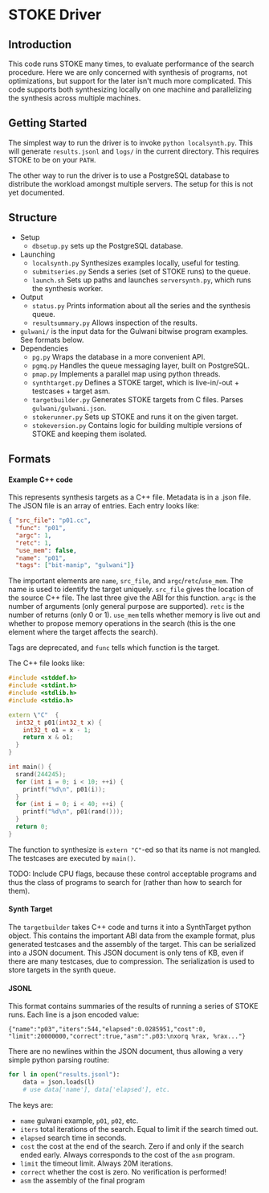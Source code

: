 STOKE Driver
===

Introduction
------------
This code runs STOKE many times, to evaluate performance of the search procedure. Here we are only concerned with synthesis of programs, not optimizations, but support for the later isn't much more complicated. This code supports both synthesizing locally on one machine and parallelizing the synthesis across multiple machines.


Getting Started
---

The simplest way to run the driver is to invoke `python localsynth.py`. This will generate `results.jsonl` and `logs/` in the current directory. This requires STOKE to be on your `PATH`.

The other way to run the driver is to use a PostgreSQL database to distribute the workload amongst multiple servers. The setup for this is not yet documented.

Structure
---

- Setup
  - `dbsetup.py` sets up the PostgreSQL database.
- Launching
  - `localsynth.py` Synthesizes examples locally, useful for testing.
  - `submitseries.py` Sends a series (set of STOKE runs) to the queue.
  - `launch.sh` Sets up paths and launches `serversynth.py`, which runs the synthesis worker.
- Output
  - `status.py` Prints information about all the series and the synthesis queue.
  - `resultsummary.py` Allows inspection of the results.
- `gulwani/` is the input data for the Gulwani bitwise program examples. See formats below.
- Dependencies
  - `pg.py` Wraps the database in a more convenient API.
  - `pgmq.py` Handles the queue messaging layer, built on PostgreSQL.
  - `pmap.py` Implements a parallel map using python threads.
  - `synthtarget.py` Defines a STOKE target, which is live-in/-out + testcases + target asm.
  - `targetbuilder.py` Generates STOKE targets from C files. Parses `gulwani/gulwani.json`.
  - `stokerunner.py` Sets up STOKE and runs it on the given target.
  - `stokeversion.py` Contains logic for building multiple versions of STOKE and keeping them isolated.


Formats
---
#### Example C++ code
This represents synthesis targets as a C++ file. Metadata is in a .json file. The JSON file is an array of entries. Each entry looks like:

```json
{ "src_file": "p01.cc",
  "func": "p01",
  "argc": 1,
  "retc": 1,
  "use_mem": false,
  "name": "p01",
  "tags": ["bit-manip", "gulwani"]}
```
The important elements are `name`, `src_file`, and `argc`/`retc`/`use_mem`. The name is used to identify the target uniquely. `src_file` gives the location of the source C++ file. The last three give the ABI for this function. `argc` is the number of arguments (only general purpose are supported). `retc` is the number of returns (only 0 or 1). `use_mem` tells whether memory is live out and whether to propose memory operations in the search (this is the one element where the target affects the search).

Tags are deprecated, and `func` tells which function is the target.

The C++ file looks like:

``` cpp
#include <stddef.h>
#include <stdint.h>
#include <stdlib.h>
#include <stdio.h>

extern \"C"  {
  int32_t p01(int32_t x) {
    int32_t o1 = x - 1;
    return x & o1;
  }
}

int main() {
  srand(244245);
  for (int i = 0; i < 10; ++i) {
    printf("%d\n", p01(i));
  }
  for (int i = 0; i < 40; ++i) {
    printf("%d\n", p01(rand()));
  }
  return 0;
}
```

The function to synthesize is `extern "C"`-ed so that its name is not mangled. The testcases are executed by `main()`.

TODO: Include CPU flags, because these control acceptable programs and thus the class of programs to search for (rather than how to search for them).

#### Synth Target
The `targetbuilder` takes C++ code and turns it into a SynthTarget python object. This contains the important ABI data from the example format, plus generated testcases and the assembly of the target. This can be serialized into a JSON document. This JSON document is only tens of KB, even if there are many testcases, due to compression. The serialization is used to store targets in the synth queue.

#### JSONL
This format contains summaries of the results of running a series of STOKE runs. Each line is a json encoded value:

    {"name":"p03","iters":544,"elapsed":0.0285951,"cost":0, "limit":20000000,"correct":true,"asm":".p03:\nxorq %rax, %rax..."}
        
There are no newlines within the JSON document, thus allowing a very simple python parsing routine:

```python
for l in open("results.jsonl"):
    data = json.loads(l)
    # use data['name'], data['elapsed'], etc.
```

The keys are:

- `name` gulwani example, `p01`, `p02`, etc.
- `iters` total iterations of the search. Equal to limit if the search timed out.
- `elapsed` search time in seconds.
- `cost` the cost at the end of the search. Zero if and only if the search ended early. Always corresponds to the cost of the `asm` program.
- `limit` the timeout limit. Always 20M iterations.
- `correct` whether the cost is zero. No verification is performed!
- `asm` the assembly of the final program

